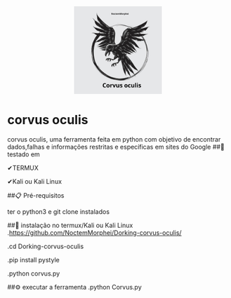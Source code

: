 <p align="center">

  <img width="200" height="200" src="20240306_215451_0000.png">

# corvus oculis
 corvus oculis, uma ferramenta feita em python com objetivo de encontrar dados,falhas e informações restritas e específicas em sites do Google
##🥽 testado em

✔TERMUX

✔Kali ou Kali Linux

##📋 Pré-requisitos

ter o python3 e git clone instalados

##🔧 instalação no termux/Kali ou Kali Linux
.https://github.com/NoctemMorphei/Dorking-corvus-oculis/

.cd Dorking-corvus-oculis

.pip install pystyle

.python corvus.py

##⚙️ executar a ferramenta
.python Corvus.py
